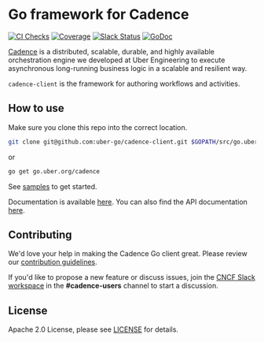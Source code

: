 # Go framework for Cadence
[![CI Checks](https://github.com/cadence-workflow/cadence-go-client/actions/workflows/ci-checks.yml/badge.svg)](https://github.com/cadence-workflow/cadence-go-client/actions/workflows/ci-checks.yml)
[![Coverage](https://codecov.io/gh/uber-go/cadence-client/graph/badge.svg?token=iEpqo5HbDe)](https://codecov.io/gh/uber-go/cadence-client)
[![Slack Status](https://img.shields.io/badge/slack-join_chat-white.svg?logo=slack&style=social)](https://communityinviter.com/apps/cloud-native/cncf)
[![GoDoc](https://godoc.org/go.uber.org/cadence?status.svg)](https://godoc.org/go.uber.org/cadence)

[Cadence](https://github.com/uber/cadence) is a distributed, scalable, durable, and highly available orchestration engine we developed at Uber Engineering to execute asynchronous long-running business logic in a scalable and resilient way.

`cadence-client` is the framework for authoring workflows and activities.

## How to use

Make sure you clone this repo into the correct location.

```bash
git clone git@github.com:uber-go/cadence-client.git $GOPATH/src/go.uber.org/cadence
```

or

```bash
go get go.uber.org/cadence
```

See [samples](https://github.com/uber-common/cadence-samples) to get started.

Documentation is available [here](https://cadenceworkflow.io/docs/go-client/).
You can also find the API documentation [here](https://godoc.org/go.uber.org/cadence).

## Contributing
We'd love your help in making the Cadence Go client great. Please review our [contribution guidelines](CONTRIBUTING.md).

If you'd like to propose a new feature or discuss issues, join the [CNCF Slack workspace](https://communityinviter.com/apps/cloud-native/cncf) in the **#cadence-users** channel to start a discussion.

## License
Apache 2.0 License, please see [LICENSE](LICENSE) for details.
